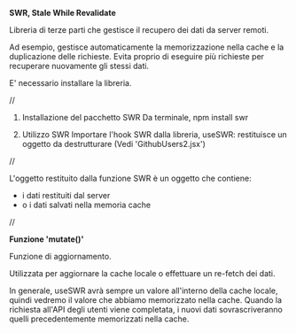 **SWR, Stale While Revalidate**

Libreria di terze parti che gestisce il recupero dei dati da server remoti.

Ad esempio, gestisce automaticamente la memorizzazione nella cache e la duplicazione delle richieste.
Evita proprio di eseguire più richieste per recuperare nuovamente gli stessi dati.

E' necessario installare la libreria.

//

1. Installazione del pacchetto SWR 
Da terminale, npm install swr

2. Utilizzo SWR
Importare l'hook SWR dalla libreria, useSWR:
restituisce un oggetto da destrutturare
(Vedi 'GithubUsers2.jsx')

// 

L'oggetto restituito dalla funzione SWR è un oggetto che contiene:
- i dati restituiti dal server 
- o i dati salvati nella memoria cache

// 

**Funzione 'mutate()'**

Funzione di aggiornamento.

Utilizzata per aggiornare la cache locale o effettuare un re-fetch dei dati.

In generale, useSWR avrà sempre un valore all'interno della cache locale, quindi vedremo il valore che abbiamo memorizzato nella cache.
Quando la richiesta all'API degli utenti viene completata, i nuovi dati sovrascriveranno quelli precedentemente memorizzati nella cache.

